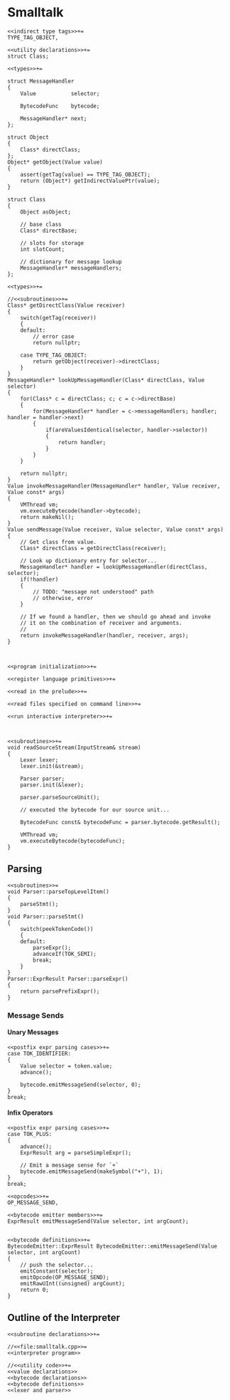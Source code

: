Smalltalk
=========

    <<indirect type tags>>+=
    TYPE_TAG_OBJECT,

    <<utility declarations>>+=
    struct Class;

	<<types>>+=

    struct MessageHandler
    {
        Value           selector;

        BytecodeFunc    bytecode;

        MessageHandler* next;
    };

    struct Object
    {
        Class* directClass;
    };
    Object* getObject(Value value)
    {
        assert(getTag(value) == TYPE_TAG_OBJECT);
        return (Object*) getIndirectValuePtr(value);
    }

    struct Class
    {
        Object asObject;

        // base class
        Class* directBase;

        // slots for storage
        int slotCount;

        // dictionary for message lookup
        MessageHandler* messageHandlers;
    };

    <<types>>+=

    //<<subroutines>>+=
    Class* getDirectClass(Value receiver)
    {
        switch(getTag(receiver))
        {
        default:
            // error case
            return nullptr;

        case TYPE_TAG_OBJECT:
            return getObject(receiver)->directClass;
        }
    }
    MessageHandler* lookUpMessageHandler(Class* directClass, Value selector)
    {
        for(Class* c = directClass; c; c = c->directBase)
        {
            for(MessageHandler* handler = c->messageHandlers; handler; handler = handler->next)
            {
                if(areValuesIdentical(selector, handler->selector))
                {
                    return handler;
                }
            }
        }

        return nullptr;
    }
    Value invokeMessageHandler(MessageHandler* handler, Value receiver, Value const* args)
    {
        VMThread vm;
        vm.executeBytecode(handler->bytecode);
        return makeNil();
    }
    Value sendMessage(Value receiver, Value selector, Value const* args)
    {
        // Get class from value.
        Class* directClass = getDirectClass(receiver);

        // Look up dictionary entry for selector...
        MessageHandler* handler = lookUpMessageHandler(directClass, selector);
        if(!handler)
        {
            // TODO: "message not understood" path
            // otherwise, error
        }

        // If we found a handler, then we should go ahead and invoke
        // it on the combination of receiver and arguments.
        //
        return invokeMessageHandler(handler, receiver, args);
    }



    <<program initialization>>+=

    <<register language primitives>>+=

    <<read in the prelude>>+=

    <<read files specified on command line>>+=

    <<run interactive interpreter>>+=



	<<subroutines>>+=
    void readSourceStream(InputStream& stream)
	{
        Lexer lexer;
        lexer.init(&stream);

        Parser parser;
        parser.init(&lexer);

        parser.parseSourceUnit();

        // executed the bytecode for our source unit...

        BytecodeFunc const& bytecodeFunc = parser.bytecode.getResult();
        
        VMThread vm;
        vm.executeBytecode(bytecodeFunc);
	}

Parsing
-------

    <<subroutines>>=
    void Parser::parseTopLevelItem()
    {
        parseStmt();
    }
    void Parser::parseStmt()
    {
        switch(peekTokenCode())
        {
        default:
            parseExpr();
            advanceIf(TOK_SEMI);
            break;
        }
    }
    Parser::ExprResult Parser::parseExpr()
    {
        return parsePrefixExpr();
    }


### Message Sends

#### Unary Messages

    <<postfix expr parsing cases>>+=
    case TOK_IDENTIFIER:
    {
        Value selector = token.value;
        advance();

        bytecode.emitMessageSend(selector, 0);
    }
    break;


#### Infix Operators

    <<postfix expr parsing cases>>+=
    case TOK_PLUS:
    {
        advance();
        ExprResult arg = parseSimpleExpr();

        // Emit a message sense for `+`
        bytecode.emitMessageSend(makeSymbol("+"), 1);
    }
    break;

    <<opcodes>>+=
    OP_MESSAGE_SEND,

    <<bytecode emitter members>>+=
    ExprResult emitMessageSend(Value selector, int argCount);


    <<bytecode definitions>>+=
    BytecodeEmitter::ExprResult BytecodeEmitter::emitMessageSend(Value selector, int argCount)
    {
        // push the selector...
        emitConstant(selector);
        emitOpcode(OP_MESSAGE_SEND);
        emitRawUInt((unsigned) argCount);
        return 0;
    }


Outline of the Interpreter
------------------------------------

    <<subroutine declarations>>+=

    //<<file:smalltalk.cpp>>=
    <<interpreter program>>

    //<<utility code>>+=
    <<value declarations>>
    <<bytecode declarations>>
    <<bytecode definitions>>
    <<lexer and parser>>

